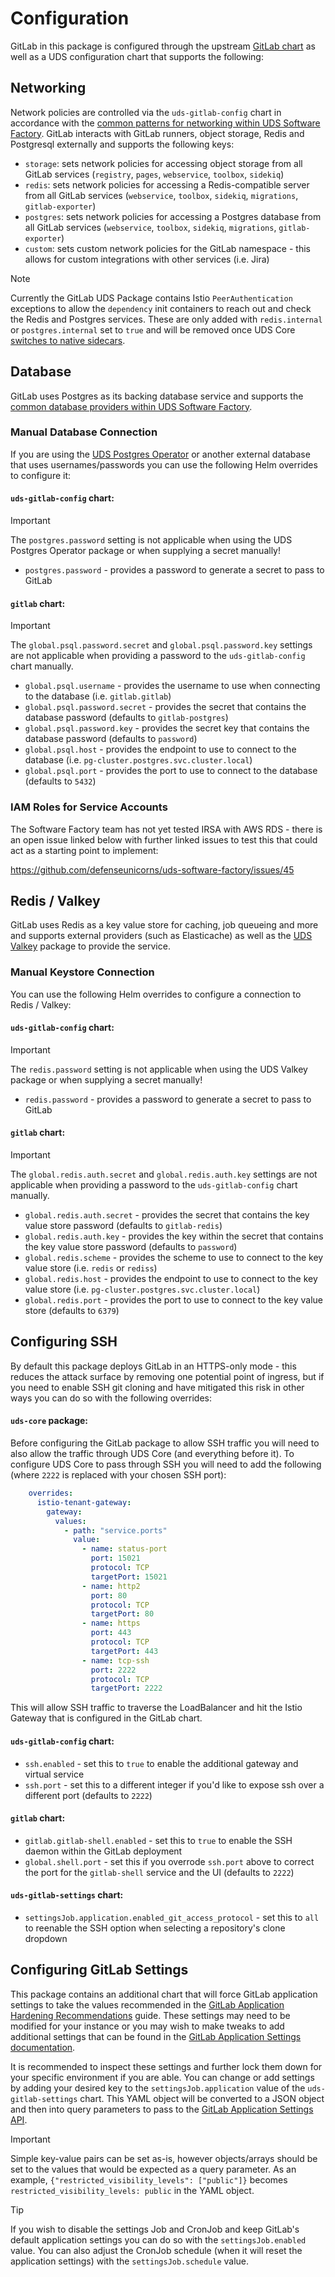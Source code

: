 # Configuration

GitLab in this package is configured through the upstream [GitLab chart](https://docs.gitlab.com/charts/) as well as a UDS configuration chart that supports the following:

## Networking

Network policies are controlled via the `uds-gitlab-config` chart in accordance with the [common patterns for networking within UDS Software Factory](https://github.com/defenseunicorns/uds-software-factory/blob/main/docs/networking.md).  GitLab interacts with GitLab runners, object storage, Redis and Postgresql externally and supports the following keys:

- `storage`: sets network policies for accessing object storage from all GitLab services (`registry`, `pages`, `webservice`, `toolbox`, `sidekiq`)
- `redis`:  sets network policies for accessing a Redis-compatible server from all GitLab services (`webservice`, `toolbox`, `sidekiq`, `migrations`, `gitlab-exporter`)
- `postgres`: sets network policies for accessing a Postgres database from all GitLab services (`webservice`, `toolbox`, `sidekiq`, `migrations`, `gitlab-exporter`)
- `custom`: sets custom network policies for the GitLab namespace - this allows for custom integrations with other services (i.e. Jira)

> [!NOTE]
> Currently the GitLab UDS Package contains Istio `PeerAuthentication` exceptions to allow the `dependency` init containers to reach out and check the Redis and Postgres services.  These are only added with `redis.internal` or `postgres.internal` set to `true` and will be removed once UDS Core [switches to native sidecars](https://github.com/defenseunicorns/uds-core/issues/536).

## Database

GitLab uses Postgres as its backing database service and supports the [common database providers within UDS Software Factory](https://github.com/defenseunicorns/uds-software-factory/blob/main/docs/database.md).  

### Manual Database Connection

If you are using the [UDS Postgres Operator](https://github.com/defenseunicorns/uds-package-postgres-operator/) or another external database that uses usernames/passwords you can use the following Helm overrides to configure it:

#### `uds-gitlab-config` chart:

> [!IMPORTANT]
> The `postgres.password` setting is not applicable when using the UDS Postgres Operator package or when supplying a secret manually!

- `postgres.password` - provides a password to generate a secret to pass to GitLab


#### `gitlab` chart:

> [!IMPORTANT]
> The `global.psql.password.secret` and `global.psql.password.key` settings are not applicable when providing a password to the `uds-gitlab-config` chart manually.

- `global.psql.username` - provides the username to use when connecting to the database (i.e. `gitlab.gitlab`)
- `global.psql.password.secret` - provides the secret that contains the database password (defaults to `gitlab-postgres`)
- `global.psql.password.key` - provides the secret key that contains the database password (defaults to `password`)
- `global.psql.host` - provides the endpoint to use to connect to the database (i.e. `pg-cluster.postgres.svc.cluster.local`)
- `global.psql.port` - provides the port to use to connect to the database (defaults to `5432`)

### IAM Roles for Service Accounts

The Software Factory team has not yet tested IRSA with AWS RDS - there is an open issue linked below with further linked issues to test this that could act as a starting point to implement:

https://github.com/defenseunicorns/uds-software-factory/issues/45

## Redis / Valkey

GitLab uses Redis as a key value store for caching, job queueing and more and supports external providers (such as Elasticache) as well as the [UDS Valkey](https://github.com/defenseunicorns/uds-package-valkey/) package to provide the service.

### Manual Keystore Connection

You can use the following Helm overrides to configure a connection to Redis / Valkey:

#### `uds-gitlab-config` chart:

> [!IMPORTANT]
> The `redis.password` setting is not applicable when using the UDS Valkey package or when supplying a secret manually!

- `redis.password` - provides a password to generate a secret to pass to GitLab

#### `gitlab` chart:

> [!IMPORTANT]
> The `global.redis.auth.secret` and `global.redis.auth.key` settings are not applicable when providing a password to the `uds-gitlab-config` chart manually.

- `global.redis.auth.secret` - provides the secret that contains the key value store password (defaults to `gitlab-redis`)
- `global.redis.auth.key` - provides the key within the secret that contains the key value store password (defaults to `password`)
- `global.redis.scheme` - provides the scheme to use to connect to the key value store (i.e. `redis` or `rediss`)
- `global.redis.host` - provides the endpoint to use to connect to the key value store (i.e. `pg-cluster.postgres.svc.cluster.local`)
- `global.redis.port` - provides the port to use to connect to the key value store (defaults to `6379`)

## Configuring SSH

By default this package deploys GitLab in an HTTPS-only mode - this reduces the attack surface by removing one potential point of ingress, but if you need to enable SSH git cloning and have mitigated this risk in other ways you can do so with the following overrides:

#### `uds-core` package:

Before configuring the GitLab package to allow SSH traffic you will need to also allow the traffic through UDS Core (and everything before it).  To configure UDS Core to pass through SSH you will need to add the following (where `2222` is replaced with your chosen SSH port):

```yaml
    overrides:
      istio-tenant-gateway:
        gateway:
          values:
            - path: "service.ports"
              value:
                - name: status-port
                  port: 15021
                  protocol: TCP
                  targetPort: 15021
                - name: http2
                  port: 80
                  protocol: TCP
                  targetPort: 80
                - name: https
                  port: 443
                  protocol: TCP
                  targetPort: 443
                - name: tcp-ssh
                  port: 2222
                  protocol: TCP
                  targetPort: 2222
```

This will allow SSH traffic to traverse the LoadBalancer and hit the Istio Gateway that is configured in the GitLab chart.

#### `uds-gitlab-config` chart:

- `ssh.enabled` - set this to `true` to enable the additional gateway and virtual service
- `ssh.port` - set this to a different integer if you'd like to expose ssh over a different port (defaults to `2222`)

#### `gitlab` chart:

- `gitlab.gitlab-shell.enabled` - set this to `true` to enable the SSH daemon within the GitLab deployment
- `global.shell.port` - set this if you overrode `ssh.port` above to correct the port for the `gitlab-shell` service and the UI (defaults to `2222`)

#### `uds-gitlab-settings` chart:

- `settingsJob.application.enabled_git_access_protocol` - set this to `all` to reenable the SSH option when selecting a repository's clone dropdown

## Configuring GitLab Settings

This package contains an additional chart that will force GitLab application settings to take the values recommended in the [GitLab Application Hardening Recommendations](https://docs.gitlab.com/ee/security/hardening_application_recommendations.html) guide.  These settings may need to be modified for your instance or you may wish to make tweaks to add additional settings that can be found in the [GitLab Application Settings documentation](https://docs.gitlab.com/ee/api/settings.html).

It is recommended to inspect these settings and further lock them down for your specific environment if you are able.  You can change or add settings by adding your desired key to the `settingsJob.application` value of the `uds-gitlab-settings` chart.  This YAML object will be converted to a JSON object and then into query parameters to pass to the [GitLab Application Settings API](https://docs.gitlab.com/ee/api/settings.html).

> [!IMPORTANT]
> Simple key-value pairs can be set as-is, however objects/arrays should be set to the values that would be expected as a query parameter.  As an example, `{"restricted_visibility_levels": ["public"]}` becomes `restricted_visibility_levels: public` in the YAML object.

> [!TIP]
> If you wish to disable the settings Job and CronJob and keep GitLab's default application settings you can do so with the `settingsJob.enabled` value.  You can also adjust the CronJob schedule (when it will reset the application settings) with the `settingsJob.schedule` value.
